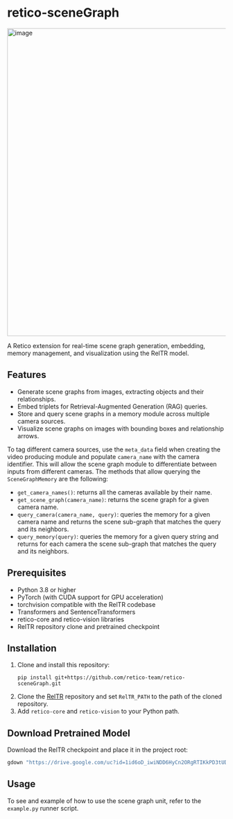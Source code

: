 # retico-sceneGraph
<img width="1797" height="710" alt="image" src="https://github.com/user-attachments/assets/9b481f69-f9f1-41b8-87c9-8473cadf5416" />

A Retico extension for real-time scene graph generation, embedding, memory management, and visualization using the RelTR model.

## Features
- Generate scene graphs from images, extracting objects and their relationships.
- Embed triplets for Retrieval-Augmented Generation (RAG) queries.
- Store and query scene graphs in a memory module across multiple camera sources.
- Visualize scene graphs on images with bounding boxes and relationship arrows.

To tag different camera sources, use the `meta_data` field when creating the video producing module and populate `camera_name` with the camera identifier. This will allow the scene graph module to differentiate between inputs from different cameras.
The methods that allow querying the `SceneGraphMemory` are the following:
- `get_camera_names()`: returns all the cameras available by their name.
- `get_scene_graph(camera_name)`: returns the scene graph for a given camera name.
- `query_camera(camera_name, query)`: queries the memory for a given camera name and returns the scene sub-graph that matches the query and its neighbors.
- `query_memory(query)`: queries the memory for a given query string and returns for each camera the scene sub-graph that matches the query and its neighbors.

## Prerequisites
- Python 3.8 or higher
- PyTorch (with CUDA support for GPU acceleration)
- torchvision compatible with the RelTR codebase
- Transformers and SentenceTransformers
- retico-core and retico-vision libraries
- RelTR repository clone and pretrained checkpoint

## Installation
1. Clone and install this repository:
   ```
   pip install git+https://github.com/retico-team/retico-sceneGraph.git
   ```
2. Clone the [RelTR](https://github.com/yrcong/RelTR.git) repository and set `RelTR_PATH` to the path of the cloned repository.
3. Add `retico-core` and `retico-vision` to your Python path.

## Download Pretrained Model
Download the RelTR checkpoint and place it in the project root:
```bash
gdown "https://drive.google.com/uc?id=1id6oD_iwiNDD6HyCn2ORgRTIKkPD3tUD"
```

## Usage
To see and example of how to use the scene graph unit, refer to the `example.py` runner script.
